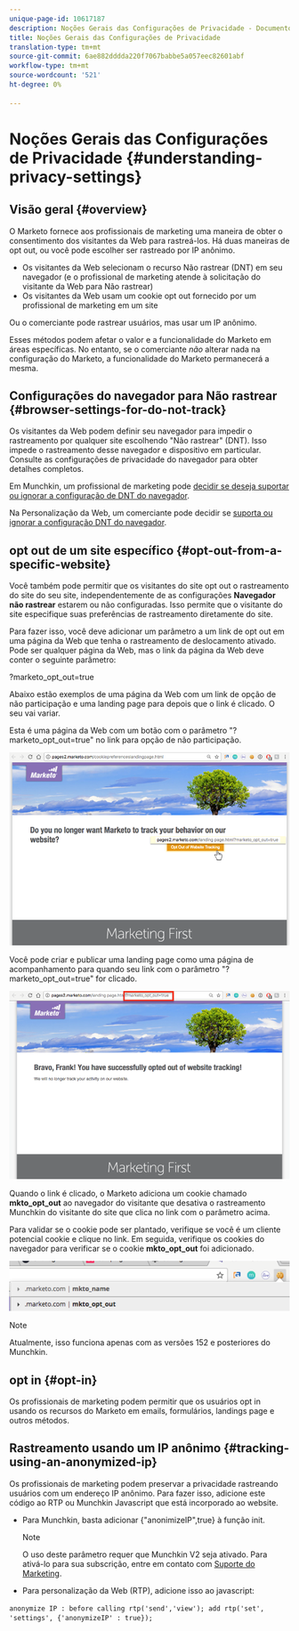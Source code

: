 ```yaml
---
unique-page-id: 10617187
description: Noções Gerais das Configurações de Privacidade - Documentos do Marketing - Documentação do Produto
title: Noções Gerais das Configurações de Privacidade
translation-type: tm+mt
source-git-commit: 6ae882dddda220f7067babbe5a057eec82601abf
workflow-type: tm+mt
source-wordcount: '521'
ht-degree: 0%

---
```



# Noções Gerais das Configurações de Privacidade {#understanding-privacy-settings}

## Visão geral {#overview}

O Marketo fornece aos profissionais de marketing uma maneira de obter o consentimento dos visitantes da Web para rastreá-los. Há duas maneiras de opt out, ou você pode escolher ser rastreado por IP anônimo.

* Os visitantes da Web selecionam o recurso Não rastrear (DNT) em seu navegador (e o profissional de marketing atende à solicitação do visitante da Web para Não rastrear)
* Os visitantes da Web usam um cookie opt out fornecido por um profissional de marketing em um site

Ou o comerciante pode rastrear usuários, mas usar um IP anônimo.

Esses métodos podem afetar o valor e a funcionalidade do Marketo em áreas específicas. No entanto, se o comerciante *não* alterar nada na configuração do Marketo, a funcionalidade do Marketo permanecerá a mesma.

## Configurações do navegador para Não rastrear {#browser-settings-for-do-not-track}

Os visitantes da Web podem definir seu navegador para impedir o rastreamento por qualquer site escolhendo &quot;Não rastrear&quot; (DNT). Isso impede o rastreamento desse navegador e dispositivo em particular. Consulte as configurações de privacidade do navegador para obter detalhes completos.

Em Munchkin, um profissional de marketing pode [decidir se deseja suportar ou ignorar a configuração de DNT do navegador](/help/marketo/product-docs/administration/settings/edit-do-not-track-browser-support-settings.md).

Na Personalização da Web, um comerciante pode decidir se [suporta ou ignorar a configuração DNT do navegador](/help/marketo/product-docs/web-personalization/getting-started/setting-web-personalization-to-do-not-track.md).

## opt out de um site específico {#opt-out-from-a-specific-website}

Você também pode permitir que os visitantes do site opt out o rastreamento do site do seu site, independentemente de as configurações **Navegador não rastrear** estarem ou não configuradas. Isso permite que o visitante do site especifique suas preferências de rastreamento diretamente do site.

Para fazer isso, você deve adicionar um parâmetro a um link de opt out em uma página da Web que tenha o rastreamento de deslocamento ativado. Pode ser qualquer página da Web, mas o link da página da Web deve conter o seguinte parâmetro:

?marketo_opt_out=true

Abaixo estão exemplos de uma página da Web com um link de opção de não participação e uma landing page para depois que o link é clicado. O seu vai variar.

Esta é uma página da Web com um botão com o parâmetro &quot;?marketo_opt_out=true&quot; no link para opção de não participação.

![](assets/opt-out-1.png)

Você pode criar e publicar uma landing page como uma página de acompanhamento para quando seu link com o parâmetro &quot;?marketo_opt_out=true&quot; for clicado.

![](assets/opt-out-2.png)

Quando o link é clicado, o Marketo adiciona um cookie chamado **mkto_opt_out** ao navegador do visitante que desativa o rastreamento Munchkin do visitante do site que clica no link com o parâmetro acima.

Para validar se o cookie pode ser plantado, verifique se você é um cliente potencial cookie e clique no link. Em seguida, verifique os cookies do navegador para verificar se o cookie **mkto_opt_out** foi adicionado.

![](assets/opt-out-3.png)

>[!NOTE]
>
>Atualmente, isso funciona apenas com as versões 152 e posteriores do Munchkin.

## opt in {#opt-in}

Os profissionais de marketing podem permitir que os usuários opt in usando os recursos do Marketo em emails, formulários, landings page e outros métodos.

## Rastreamento usando um IP anônimo {#tracking-using-an-anonymized-ip}

Os profissionais de marketing podem preservar a privacidade rastreando usuários com um endereço IP anônimo. Para fazer isso, adicione este código ao RTP ou Munchkin Javascript que está incorporado ao website.

* Para Munchkin, basta adicionar {&quot;anonimizeIP&quot;,true} à função init.

   >[!NOTE]
   >
   >O uso deste parâmetro requer que Munchkin V2 seja ativado. Para ativá-lo para sua subscrição, entre em contato com [Suporte do Marketing](https://nation.marketo.com/community/support_solutions).

* Para personalização da Web (RTP), adicione isso ao javascript:

`anonymize IP : before calling rtp('send','view'); add rtp('set', 'settings', {'anonymizeIP' : true});`
